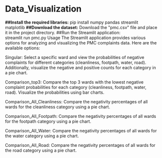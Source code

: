 # Data_Visualization

**##Install the required libraries:**
pip install numpy pandas streamlit matplotlib
**##Download the dataset:**
Download the "pmc.csv" file and place it in the project directory.
##Run the Streamlit application:	
streamlit run pmc.py
Usage
The Streamlit application provides various options for analyzing and visualizing the PMC complaints data. Here are the available options:

Singular: Select a specific ward and view the probabilities of negative complaints for different categories (cleanliness, footpath, water, road). Additionally, visualize the negative and positive counts for each category in a pie chart.

Comparison_top3: Compare the top 3 wards with the lowest negative complaint probabilities for each category (cleanliness, footpath, water, road). Visualize the probabilities using bar charts.

Comparison_All_Cleanliness: Compare the negativity percentages of all wards for the cleanliness category using a pie chart.

Comparison_All_Footpath: Compare the negativity percentages of all wards for the footpath category using a pie chart.

Comparison_All_Water: Compare the negativity percentages of all wards for the water category using a pie chart.

Comparison_All_Road: Compare the negativity percentages of all wards for the road category using a pie chart.

